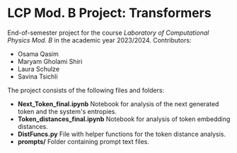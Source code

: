 # LCP Mod. B Project: Transformers
End-of-semester project for the course *Laboratory of Computational Physics Mod. B* in the academic year 2023/2024.
Contributors:
- Osama Qasim
- Maryam Gholami Shiri
- Laura Schulze
- Savina Tsichli

The project consists of the following files and folders:
- **Next_Token_final.ipynb** Notebook for analysis of the next generated token and the system's entropies.
- **Token_distances_final.ipynb** Notebook for analysis of token embedding distances.
- **DistFuncs.py** File with helper functions for the token distance analysis.
- **prompts/** Folder containing prompt text files.
